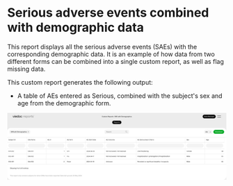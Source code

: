 # Serious adverse events combined with demographic data

This report displays all the serious adverse events (SAEs) with the corresponding demographic data. It is an example of how data from two different forms can be combined into a single custom report, as well as flag missing data.

This custom report generates the following output:
- A table of AEs entered as Serious, combined with the subject's sex and age from the demographic form.

![sae_demographics_output_table](/docs/assets/sae_with_demographics2.png?raw=true)
